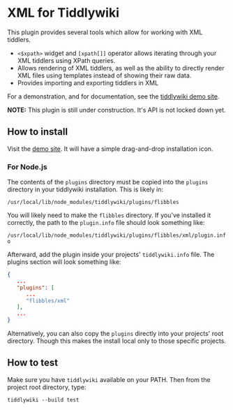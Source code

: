 # XML for Tiddlywiki

This plugin provides several tools which allow for working with XML tiddlers.

* `<$xpath>` widget and `[xpath[]]` operator allows iterating through your XML tiddlers using XPath queries.
* Allows rendering of XML tiddlers, as well as the ability to directly render XML files using templates instead of showing their raw data.
* Provides importing and exporting tiddlers in XML

For a demonstration, and for documentation, see the [tiddlywiki demo site](https://flibbles.github.io/tw5-xml/).

**NOTE:** This plugin is still under construction. It's API is not locked down yet.

## How to install

Visit the [demo site](https://flibbles.github.io/tw5-xml/). It will have a simple drag-and-drop installation icon.

### For Node.js

The contents of the `plugins` directory must be copied into the `plugins`
directory in your tiddlywiki installation. This is likely in:

`/usr/local/lib/node_modules/tiddlywiki/plugins/flibbles`

You will likely need to make the `flibbles` directory. If you've installed it correctly, the path to the `plugin.info` file should look something like:

`/usr/local/lib/node_modules/tiddlywiki/plugins/flibbles/xml/plugin.info`

Afterward, add the plugin inside your projects' `tiddlywiki.info` file.
The plugins section will look something like:
```json
{
   ...
   "plugins": [
      ...
      "flibbles/xml"
   ],
   ...
}
```

Alternatively, you can also copy the `plugins` directly into your projects'
root directory. Though this makes the install local only to those specific
projects.

## How to test

Make sure you have `tiddlywiki` available on your PATH. Then from the project root directory, type:

`tiddlywiki --build test`
